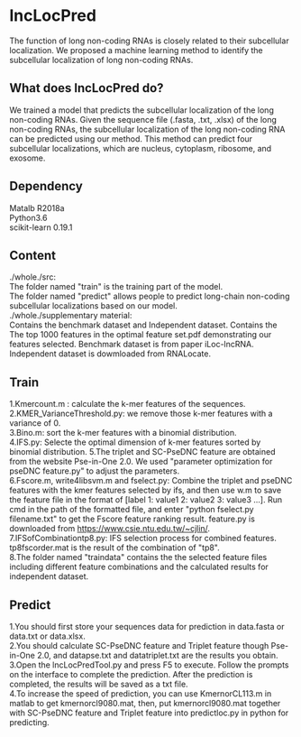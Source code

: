 # lncLocPred
The function of long non-coding RNAs is closely related to their subcellular localization. We proposed a machine learning method to identify the subcellular localization of long non-coding RNAs.  

## What does lncLocPred do?
We trained a model that predicts the subcellular localization of the long non-coding RNAs. Given the sequence file (.fasta, .txt, .xlsx) of the long non-coding RNAs, the subcellular localization of the long non-coding RNA can be predicted using our method. This method can predict four subcellular localizations, which are nucleus, cytoplasm, ribosome, and exosome.

## Dependency
Matalb R2018a  
Python3.6  
scikit-learn 0.19.1

## Content
./whole./src:  
The folder named "train" is the training part of the model.  
The folder named "predict" allows people to predict long-chain non-coding subcellular localizations based on our model.  
./whole./supplementary material:  
Contains the benchmark dataset and Independent dataset. 
Contains the The top 1000 features in the optimal feature set.pdf demonstrating our features selected. 
Benchmark dataset is from paper iLoc-lncRNA. 
Independent dataset is dowmloaded from RNALocate. 

## Train
1.Kmercount.m : calculate the k-mer features of the sequences.  
2.KMER_VarianceThreshold.py: we remove those k-mer features with a variance of 0.  
3.Bino.m: sort the k-mer features with a binomial distribution.  
4.IFS.py: Selecte the optimal dimension of k-mer features sorted by binomial distribution.
5.The triplet and SC-PseDNC feature are obtained from the website Pse-in-One 2.0. We used "parameter optimization for pseDNC feature.py" to adjust the parameters.  
6.Fscore.m, write4libsvm.m and fselect.py: Combine the triplet and pseDNC features with the kmer features selected by ifs, and then use w.m to save the feature file in the format of [label 1: value1 2: value2 3: value3 ...]. Run cmd in the path of the formatted file, and enter "python fselect.py filename.txt" to get the Fscore feature ranking result. feature.py is downloaded from https://www.csie.ntu.edu.tw/~cjlin/.
7.IFSofCombinationtp8.py: IFS selection process for combined features. tp8fscorder.mat is the result of the combination of "tp8".  
8.The folder named "traindata"  contains the the selected feature files including different feature combinations and the calculated results for independent dataset.

## Predict
1.You should first store your sequences data for prediction in data.fasta or data.txt or data.xlsx.  
2.You should calculate SC-PseDNC feature and Triplet feature though Pse-in-One 2.0, and datapse.txt and datatriplet.txt are the results you obtain.  
3.Open the lncLocPredTool.py and press F5 to execute. Follow the prompts on the interface to complete the prediction. After the prediction is completed, the results will be saved as a txt file.  
4.To increase the speed of prediction, you can use KmernorCL113.m in matlab to get kmernorcl9080.mat, then, put kmernorcl9080.mat together with SC-PseDNC feature and Triplet feature into predictloc.py in python for predicting.


